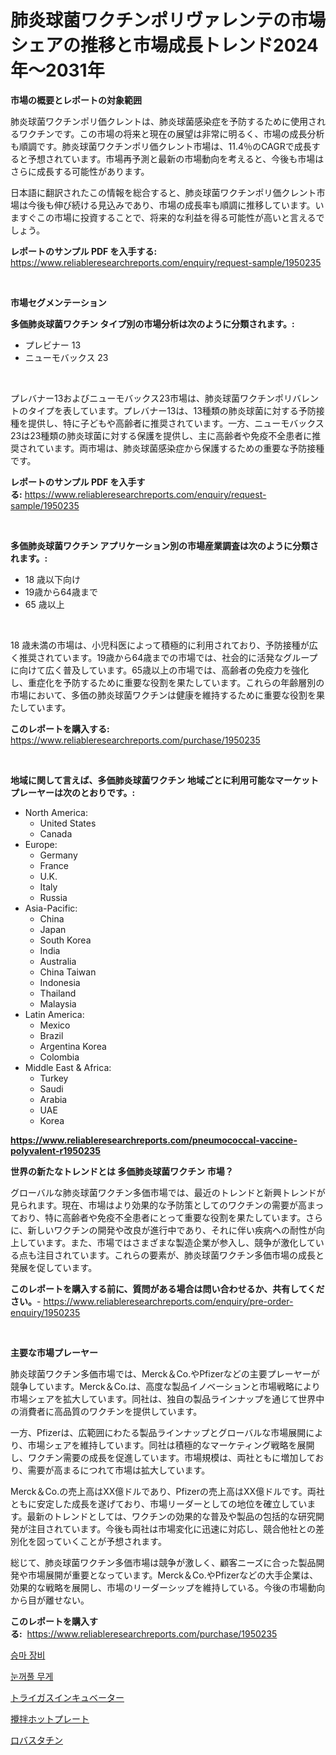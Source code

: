 <p><h1>肺炎球菌ワクチンポリヴァレンテの市場シェアの推移と市場成長トレンド2024年〜2031年</h1></p><p><strong>市場の概要とレポートの対象範囲</strong></p>
<p><p>肺炎球菌ワクチンポリ価クレントは、肺炎球菌感染症を予防するために使用されるワクチンです。この市場の将来と現在の展望は非常に明るく、市場の成長分析も順調です。肺炎球菌ワクチンポリ価クレント市場は、11.4％のCAGRで成長すると予想されています。市場再予測と最新の市場動向を考えると、今後も市場はさらに成長する可能性があります。 </p><p>日本語に翻訳されたこの情報を総合すると、肺炎球菌ワクチンポリ価クレント市場は今後も伸び続ける見込みであり、市場の成長率も順調に推移しています。いますぐこの市場に投資することで、将来的な利益を得る可能性が高いと言えるでしょう。</p></p>
<p><strong>レポートのサンプル PDF を入手する:</strong> <a href="https://www.reliableresearchreports.com/enquiry/request-sample/1950235">https://www.reliableresearchreports.com/enquiry/request-sample/1950235</a></p>
<p>&nbsp;</p>
<p><strong>市場セグメンテーション</strong></p>
<p><strong>多価肺炎球菌ワクチン タイプ別の市場分析は次のように分類されます。:</strong></p>
<p><ul><li>プレビナー 13</li><li>ニューモバックス 23</li></ul></p>
<p>&nbsp;</p>
<p><p>プレバナー13およびニューモバックス23市場は、肺炎球菌ワクチンポリバレントのタイプを表しています。プレバナー13は、13種類の肺炎球菌に対する予防接種を提供し、特に子どもや高齢者に推奨されています。一方、ニューモバックス23は23種類の肺炎球菌に対する保護を提供し、主に高齢者や免疫不全患者に推奨されています。両市場は、肺炎球菌感染症から保護するための重要な予防接種です。</p></p>
<p><strong>レポートのサンプル PDF を入手する:</strong>&nbsp;<a href="https://www.reliableresearchreports.com/enquiry/request-sample/1950235">https://www.reliableresearchreports.com/enquiry/request-sample/1950235</a></p>
<p>&nbsp;</p>
<p><strong> 多価肺炎球菌ワクチン アプリケーション別の市場産業調査は次のように分類されます。:</strong></p>
<p><ul><li>18 歳以下向け</li><li>19歳から64歳まで</li><li>65 歳以上</li></ul></p>
<p>&nbsp;</p>
<p><p>18 歳未満の市場は、小児科医によって積極的に利用されており、予防接種が広く推奨されています。19歳から64歳までの市場では、社会的に活発なグループに向けて広く普及しています。65歳以上の市場では、高齢者の免疫力を強化し、重症化を予防するために重要な役割を果たしています。これらの年齢層別の市場において、多価の肺炎球菌ワクチンは健康を維持するために重要な役割を果たしています。</p></p>
<p><strong>このレポートを購入する:</strong>&nbsp; <a href="https://www.reliableresearchreports.com/purchase/1950235">https://www.reliableresearchreports.com/purchase/1950235</a></p>
<p>&nbsp;</p>
<p><strong>地域に関して言えば、多価肺炎球菌ワクチン 地域ごとに利用可能なマーケットプレーヤーは次のとおりです。:</strong></p>
<p><ul>
    <li>
        North America:
        <ul>
            <li>United States</li>
            <li>Canada</li>
        </ul>
    </li>
    <li>
        Europe:
        <ul>
            <li>Germany</li>
            <li>France</li>
            <li>U.K.</li>
            <li>Italy</li>
            <li>Russia</li>
        </ul>
    </li>
    <li>
        Asia-Pacific:
        <ul>
            <li>China</li>
            <li>Japan</li>
            <li>South Korea</li>
            <li>India</li>
            <li>Australia</li>
            <li>China Taiwan</li>
            <li>Indonesia</li>
            <li>Thailand</li>
            <li>Malaysia</li>
        </ul>
    </li>
    <li>
        Latin America:
        <ul>
            <li>Mexico</li>
            <li>Brazil</li>
            <li>Argentina Korea</li>
            <li>Colombia</li>
        </ul>
    </li>
    <li>
        Middle East & Africa:
        <ul>
            <li>Turkey</li>
            <li>Saudi</li>
            <li>Arabia</li>
            <li>UAE</li>
            <li>Korea</li>
        </ul>
    </li>
    </ul></p>
<p><strong><a href="https://www.reliableresearchreports.com/pneumococcal-vaccine-polyvalent-r1950235">https://www.reliableresearchreports.com/pneumococcal-vaccine-polyvalent-r1950235</a></strong>&nbsp;</p>
<p><strong>世界の新たなトレンドとは 多価肺炎球菌ワクチン 市場？</strong></p>
<p><p>グローバルな肺炎球菌ワクチン多価市場では、最近のトレンドと新興トレンドが見られます。現在、市場はより効果的な予防策としてのワクチンの需要が高まっており、特に高齢者や免疫不全患者にとって重要な役割を果たしています。さらに、新しいワクチンの開発や改良が進行中であり、それに伴い疾病への耐性が向上しています。また、市場ではさまざまな製造企業が参入し、競争が激化している点も注目されています。これらの要素が、肺炎球菌ワクチン多価市場の成長と発展を促しています。</p></p>
<p><strong>このレポートを購入する前に、質問がある場合は問い合わせるか、共有してください。</strong>- <a href="https://www.reliableresearchreports.com/enquiry/pre-order-enquiry/1950235">https://www.reliableresearchreports.com/enquiry/pre-order-enquiry/1950235</a></p>
<p>&nbsp;</p>
<p><strong>主要な市場プレーヤー</strong></p>
<p><p>肺炎球菌ワクチン多価市場では、Merck＆Co.やPfizerなどの主要プレーヤーが競争しています。Merck＆Co.は、高度な製品イノベーションと市場戦略により市場シェアを拡大しています。同社は、独自の製品ラインナップを通じて世界中の消費者に高品質のワクチンを提供しています。</p><p>一方、Pfizerは、広範囲にわたる製品ラインナップとグローバルな市場展開により、市場シェアを維持しています。同社は積極的なマーケティング戦略を展開し、ワクチン需要の成長を促進しています。市場規模は、両社ともに増加しており、需要が高まるにつれて市場は拡大しています。</p><p>Merck＆Co.の売上高はXX億ドルであり、Pfizerの売上高はXX億ドルです。両社ともに安定した成長を遂げており、市場リーダーとしての地位を確立しています。最新のトレンドとしては、ワクチンの効果的な普及や製品の包括的な研究開発が注目されています。今後も両社は市場変化に迅速に対応し、競合他社との差別化を図っていくことが予想されます。</p><p>総じて、肺炎球菌ワクチン多価市場は競争が激しく、顧客ニーズに合った製品開発や市場展開が重要となっています。Merck＆Co.やPfizerなどの大手企業は、効果的な戦略を展開し、市場のリーダーシップを維持している。今後の市場動向から目が離せない。</p></p>
<p><strong>このレポートを購入する:</strong>&nbsp;&nbsp;<a href="https://www.reliableresearchreports.com/purchase/1950235">https://www.reliableresearchreports.com/purchase/1950235</a></p>
<p><p><a href="https://medium.com/@bennyuigleyjks/%ED%83%B1%EB%A7%88-%EC%9E%A5%EB%B9%84-%EC%8B%9C%EC%9E%A5-%EC%A1%B0%EC%82%AC-%EB%B3%B4%EA%B3%A0%EC%84%9C-%EA%B7%B8-%EC%97%AD%EC%82%AC-%EB%B0%8F-2024%EB%85%84%EB%B6%80%ED%84%B0-2031%EB%85%84%EA%B9%8C%EC%A7%80%EC%9D%98-%EC%98%88%EC%B8%A1-3d8976555429">승마 장비</a></p><p><a href="https://medium.com/@ralphyjames/%EC%95%84%EC%9D%B4%EA%BA%BC%ED%92%80-%EB%AC%B4%EA%B2%8C-%EC%8B%9C%EC%9E%A5-%EA%B7%9C%EB%AA%A8-cagr-%EC%B6%94%EC%84%B8-2024-2030-96651bcd36c8">눈꺼풀 무게</a></p><p><a href="https://medium.com/@rocklobster885/%E3%83%88%E3%83%A9%E3%82%A4%E3%82%AC%E3%82%B9%E3%82%A4%E3%83%B3%E3%82%AD%E3%83%A5%E3%83%99%E3%83%BC%E3%82%BF%E3%83%BC%E5%B8%82%E5%A0%B4%E3%81%AE%E8%A6%8F%E6%A8%A1%E3%81%A8%E5%B8%82%E5%A0%B4%E5%8B%95%E5%90%91-%E5%AE%8C%E5%85%A8%E3%81%AA%E6%A5%AD%E7%95%8C%E6%A6%82%E8%A6%81-2024%E5%B9%B4%E3%81%8B%E3%82%892031%E5%B9%B4-0e50d4825548">トライガスインキュベーター</a></p><p><a href="https://medium.com/@roberts65david/%E3%83%9B%E3%83%83%E3%83%88%E3%83%97%E3%83%AC%E3%83%BC%E3%83%88%E5%B8%82%E5%A0%B4%E5%B1%95%E6%9C%9B-%E6%A5%AD%E7%95%8C%E3%81%AE%E6%A6%82%E8%A6%81%E3%81%A8%E4%BA%88%E6%B8%AC-2024%E5%B9%B4%E3%81%8B%E3%82%892031%E5%B9%B4-d50d615d6ac5">攪拌ホットプレート</a></p><p><a href="https://github.com/SantosDicki04/Market-Research-Report-List-1/blob/main/937002923072.md">ロバスタチン</a></p></p>